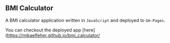 ## BMI Calculator

A BMI calculator application written in `JavaScript` and deployed to `GH-Pages`.

You can checkout the deployed app [here](https://mikaelfeher.github.io/bmi_calculator/
